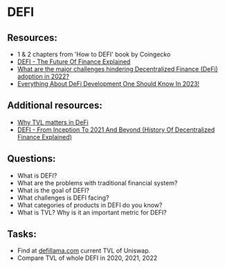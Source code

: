 # DEFI

## Resources:

* 1 & 2 chapters from 'How to DEFI' book by Coingecko
* [DEFI - The Future Of Finance Explained](https://finematics.com/defi-the-future-of-finance/)
* [What are the major challenges hindering Decentralized Finance (DeFi) adoption in 2022?](https://bitcoinist.com/what-are-the-major-challenges-hindering-decentralized-finance-defi-adoption-in-2022/)
* [Everything About DeFi Development One Should Know In 2023!](https://blog.cryptostars.is/everything-about-defi-development-one-should-know-in-2023-55f7a89547b4)

## Additional resources:
* [Why TVL matters in DeFi](https://blog.thestandard.io/why-total-value-locked-tvl-matters-in-defi-d6937bfc6b6d)
* [DEFI - From Inception To 2021 And Beyond (History Of Decentralized Finance Explained)](https://finematics.com/history-of-defi-explained/)


## Questions:

* What is DEFI?
* What are the problems with traditional finanсial system?
* What is the goal of DEFI?
* What challenges is DEFI facing?
* What categories of products in DEFI do you know?
* What is TVL? Why is it an important metric for DEFI?

## Tasks:

* Find at [defillama.com](https://defillama.com/) current TVL of Uniswap.
* Compare TVL of whole DEFI in 2020, 2021, 2022
